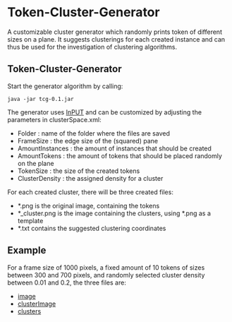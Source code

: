 Token-Cluster-Generator
=======================

A customizable cluster generator which randomly prints token of different sizes on a plane.
It suggests clusterings for each created instance and can thus be used for the investigation of clustering algorithms.

Token-Cluster-Generator
-----------------------

Start the generator algorithm by calling:

	java -jar tcg-0.1.jar

The generator uses [InPUT](https://github.com/feldob/InPUT) and can be customized by adjusting the parameters in clusterSpace.xml:

* Folder : name of the folder where the files are saved
* FrameSize : the edge size of the (squared) pane
* AmountInstances : the amount of instances that should be created
* AmountTokens : the amount of tokens that should be placed randomly on the plane
* TokenSize : the size of the created tokens
* ClusterDensity : the assigned density for a cluster

For each created cluster, there will be three created files:

* *.png is the original image, containing the tokens
* *_cluster.png is the image containing the clusters, using *.png as a template
* *.txt contains the suggested clustering coordinates


Example
-------

For a frame size of 1000 pixels, a fixed amount of 10 tokens of sizes between 300 and 700 pixels, and randomly selected cluster density between 0.01 and 0.2, the three files are:

* [image](https://github.com/feldob/Token-Cluster-Generator/blob/master/instances/1.png)
* [clusterImage](https://github.com/feldob/Token-Cluster-Generator/blob/master/instances/1_clusters.txt)
* [clusters](https://github.com/feldob/Token-Cluster-Generator/blob/master/instances/1.txt)

